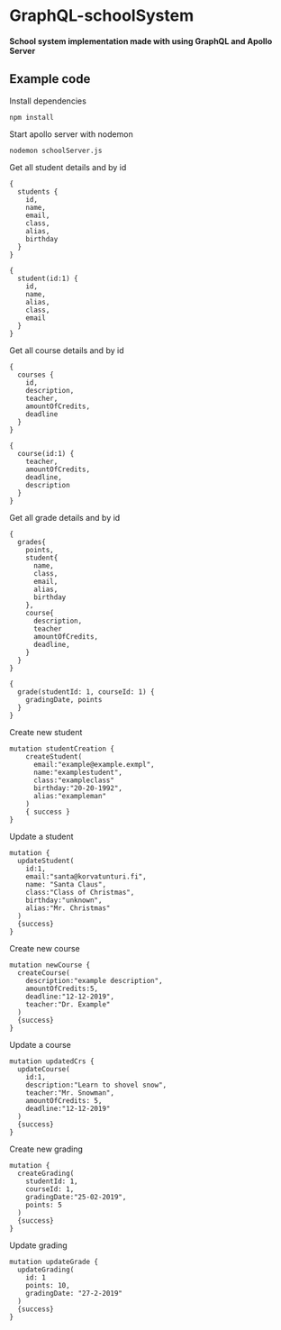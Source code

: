 # GraphQL-schoolSystem

<h4>School system implementation made with using GraphQL and Apollo Server</h4>

## Example code 
Install dependencies
```
npm install
```

Start apollo server with nodemon
```
nodemon schoolServer.js
```

Get all student details and by id
```
{                       
  students {              
    id,                     
    name,                   
    email,                  
    class,                  
    alias,                  
    birthday                
  }                     
}

{
  student(id:1) {
    id,
    name,
    alias,
    class,
    email
  }
}                     
```

Get all course details and by id
```
{                     
  courses {            
    id,                       
    description,           
    teacher,                
    amountOfCredits, 
    deadline                
  }                       
}

{
  course(id:1) {
    teacher,
    amountOfCredits,
    deadline,
    description
  }
}                      
```

Get all grade details and by id
```
{
  grades{                 
    points,                
    student{                   
      name,
      class,
      email,
      alias,
      birthday                                  
    },                    
    course{
      description,
      teacher
      amountOfCredits,
      deadline,
    }
  }
}

{
  grade(studentId: 1, courseId: 1) {
    gradingDate, points 
  }
}
```

Create new student
```
mutation studentCreation {              
    createStudent(
      email:"example@example.exmpl",
      name:"examplestudent",
      class:"exampleclass"
      birthday:"20-20-1992",
      alias:"exampleman"
    )
    { success }
}
```

Update a student 
```
mutation {
  updateStudent(
    id:1,
    email:"santa@korvatunturi.fi",
    name: "Santa Claus",
    class:"Class of Christmas",
    birthday:"unknown",
    alias:"Mr. Christmas"
  ) 
  {success}
}
```

Create new course
```
mutation newCourse {
  createCourse(
    description:"example description",
    amountOfCredits:5,
    deadline:"12-12-2019",
    teacher:"Dr. Example"
  )
  {success}
}
```

Update a course
```
mutation updatedCrs {
  updateCourse(
    id:1,
    description:"Learn to shovel snow",
    teacher:"Mr. Snowman",
    amountOfCredits: 5,
    deadline:"12-12-2019"
  )
  {success}
}
```

Create new grading
```
mutation {
  createGrading(
    studentId: 1,
    courseId: 1,
    gradingDate:"25-02-2019",
    points: 5
  )
  {success}
}
```

Update grading
```
mutation updateGrade {
  updateGrading(
    id: 1
    points: 10,
    gradingDate: "27-2-2019"
  )
  {success}
}
```


